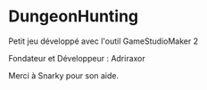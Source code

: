# DungeonHunting
 
Petit jeu développé avec l'outil GameStudioMaker 2

Fondateur et Développeur : Adriraxor

Merci à Snarky pour son aide.
